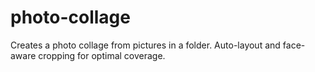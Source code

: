 # photo-collage
Creates a photo collage from pictures in a folder. Auto-layout and face-aware cropping for optimal coverage.
